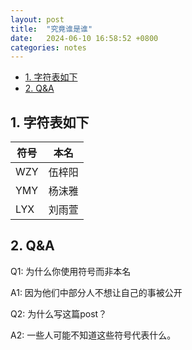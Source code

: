 ```yaml
---
layout: post
title:  "究竟谁是谁"
date:   2024-06-10 16:58:52 +0800
categories: notes
---
```

- [1. 字符表如下](#1-字符表如下)
- [2. Q\&A](#2-qa)


## 1. 字符表如下

| 符号 | 本名   |
| ---- | ------ |
| WZY  | 伍梓阳 |
| YMY  | 杨沫雅 |
| LYX  | 刘雨萱 |

## 2. Q&A

Q1: 为什么你使用符号而非本名

A1: 因为他们中部分人不想让自己的事被公开

Q2: 为什么写这篇post？

A2: 一些人可能不知道这些符号代表什么。